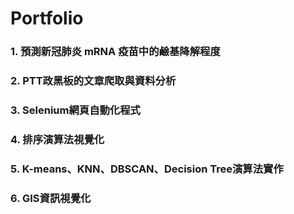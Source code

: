 # Portfolio

### 1. **預測新冠肺炎 mRNA 疫苗中的鹼基降解程度**

### 2. **PTT政黑板的文章爬取與資料分析**

### 3. **Selenium網頁自動化程式**

### 4. **排序演算法視覺化**

### 5. **K-means、KNN、DBSCAN、Decision Tree演算法實作**

### 6. **GIS資訊視覺化**

